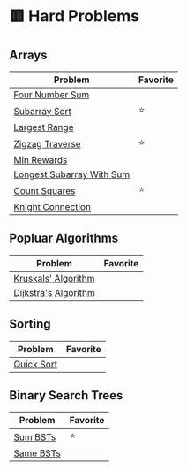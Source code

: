 # 🟥 Hard Problems

## Arrays

| Problem                                                  | Favorite |
| -------------------------------------------------------- | -------- |
| [Four Number Sum](./fourNumberSum.py)                    |          |
| [Subarray Sort](./subarraySort.py)                       | :star:   |
| [Largest Range](./largestRange.py)                       |          |
| [Zigzag Traverse](./zigzagTraverse.py)                   | :star:   |
| [Min Rewards](./minRewards.py)                           |          |
| [Longest Subarray With Sum](./longestSubarrayWithSum.py) |          |
| [Count Squares](./countSquares.py)                       | :star:   |
| [Knight Connection](./knightConnection.py)               |          |

## Popluar Algorithms

| Problem                                         | Favorite |
| ----------------------------------------------- | -------- |
| [Kruskals' Algorithm](./kruskalsAlgorithm.py)   |          |
| [Dijkstra's Algorithm](./dijkstrasAlgorithm.py) |          |

## Sorting

| Problem                      | Favorite |
| ---------------------------- | -------- |
| [Quick Sort](./quickSort.py) |          |

## Binary Search Trees

| Problem                    | Favorite |
| -------------------------- | -------- |
| [Sum BSTs](./sumBsts.py)   | :star:   |
| [Same BSTs](./sameBsts.py) |          |
